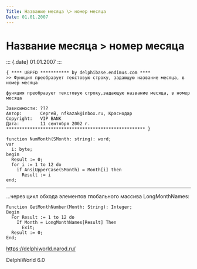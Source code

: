```yaml
---
Title: Название месяца \> номер месяца
Date: 01.01.2007
---
```



Название месяца \> номер месяца
===============================

::: {.date}
01.01.2007
:::

    { **** UBPFD *********** by delphibase.endimus.com ****
    >> Функция преобразует текстовую строку, задающую название месяца, в номер месяца
     
    функция преобразует текстовую строку,задающую название месяца, в номер месяца
     
    Зависимости: ???
    Автор:       Сергей, nfkazak@inbox.ru, Краснодар
    Copyright:   VIP BANK
    Дата:        11 сентября 2002 г.
    ***************************************************** }
     
    function NumMonth(SMonth: string): word;
    var
      i: byte;
    begin
      Result := 0;
      for i := 1 to 12 do
        if AnsiUpperCase(SMonth) = Month[i] then
          Result := i
    end;

 

------------------------------------------------------------------------

\...через цикл обхода элементов глобального массива LongMonthNames:

    Function GetMonthNumber(Month: String): Integer;
    Begin
      For Result := 1 to 12 do
        If Month = LongMonthNames[Result] Then
          Exit;
      Result := 0;
    End;
     

<https://delphiworld.narod.ru/>

DelphiWorld 6.0

 
